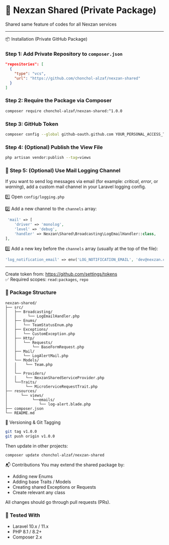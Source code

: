 # 🔐 Nexzan Shared (Private Package)
Shared same feature of codes for all Nexzan services 

---
📦 Installation (Private GitHub Package)
### Step 1: Add Private Repository to `composer.json`

```json
"repositories": [
  {
    "type": "vcs",
    "url": "https://github.com/chonchol-alzaf/nexzan-shared"
  }
]
```

### Step 2: Require the Package via Composer

```bash
composer require chonchol-alzaf/nexzan-shared:^1.0.0
```

### Step 3: GitHub Token 

```bash
composer config --global github-oauth.github.com YOUR_PERSONAL_ACCESS_TOKEN
```
### Step 4: (Optional) Publish the View File
```bash
php artisan vendor:publish --tag=views
```

### 📨 Step 5: (Optional) Use Mail Logging Channel
If you want to send log messages via email (for example: *critical*, *error*, or *warning*), add a custom mail channel in your Laravel logging config.

1️⃣ Open `config/logging.php`

2️⃣ Add a new channel to the `channels` array:
```php
 'mail' => [
    'driver' => 'monolog',
    'level' => 'debug',
    'handler' => Nexzan\Shared\Broadcasting\LogEmailHandler::class,
],
```
3️⃣ Add a new key before the `channels` array (usually at the top of the file):

```php
'log_notification_email' => env('LOG_NOTIFICATION_EMAIL', 'dev@nexzan.com'),
```


---
Create token from: https://github.com/settings/tokens  
✅ Required scopes: `read:packages`, `repo`

### 📁 Package Structure
```
nexzan-shared/
├── src/
│   ├── Broadcasting/
│   │     └── LogEmailHandler.php
│   ├── Enums/
│   │   └── TeamStatusEnum.php
│   ├── Exceptions/
│   │   └── CustomException.php
│   ├── Http/
│   │   └── Requests/
│   │       └── BaseFormRequest.php
│   ├── Mail/
│   │   └── LogAlertMail.php
│   └── Models/
│   │    └── Team.php
│   │
│   └── Providers/
│   │    └── NexzanSharedServiceProvider.php
│   └──Traits/
│        └── MicroServiceRequestTrait.php
├── resources/
│      └── views/
│           └──emails/
│              └── log-alert.blade.php
├── composer.json
└── README.md
```


🔄 Versioning & Git Tagging
```bash
git tag v1.0.0
git push origin v1.0.0
```

Then update in other projects:

```bash
composer update chonchol-alzaf/nexzan-shared
```

📬 Contributions
You may extend the shared package by:

- Adding new Enums  
- Adding base Traits / Models  
- Creating shared Exceptions or Requests
- Create relevant any class

All changes should go through pull requests (PRs).
### 🧪 Tested With
- Laravel 10.x / 11.x  
- PHP 8.1 / 8.2+  
- Composer 2.x
